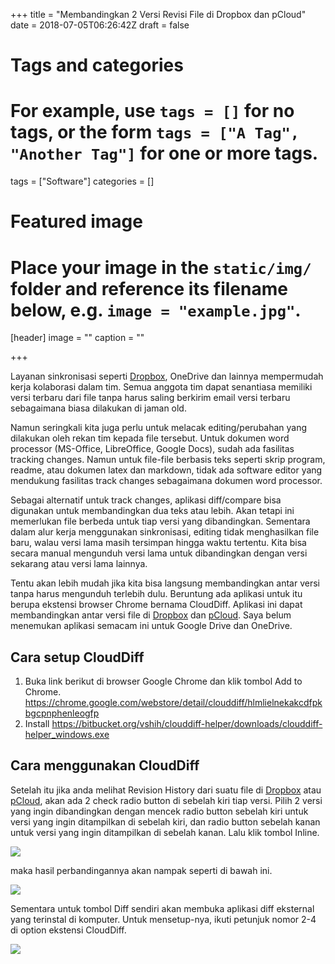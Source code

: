 +++
title = "Membandingkan 2 Versi Revisi File di Dropbox dan pCloud"
date = 2018-07-05T06:26:42Z
draft = false

# Tags and categories
# For example, use `tags = []` for no tags, or the form `tags = ["A Tag", "Another Tag"]` for one or more tags.
tags = ["Software"]
categories = []

# Featured image
# Place your image in the `static/img/` folder and reference its filename below, e.g. `image = "example.jpg"`.
[header]
image = ""
caption = ""

+++

Layanan sinkronisasi seperti [Dropbox](https://db.tt/fIoPf32j), OneDrive dan lainnya mempermudah kerja kolaborasi dalam tim. Semua anggota tim dapat senantiasa memiliki versi terbaru dari file tanpa harus saling berkirim email versi terbaru sebagaimana biasa dilakukan di jaman old. 

Namun seringkali kita juga perlu untuk melacak editing/perubahan yang dilakukan oleh rekan tim kepada file tersebut. Untuk dokumen word processor (MS-Office, LibreOffice, Google Docs), sudah ada fasilitas tracking changes. Namun untuk file-file berbasis teks seperti skrip program, readme, atau dokumen latex dan markdown, tidak ada software editor yang mendukung fasilitas track changes sebagaimana dokumen word processor. 

Sebagai alternatif untuk track changes, aplikasi diff/compare bisa digunakan untuk membandingkan dua teks atau lebih. Akan tetapi ini memerlukan file berbeda untuk tiap versi yang dibandingkan. Sementara dalam alur kerja menggunakan sinkronisasi, editing tidak menghasilkan file baru, walau versi lama masih tersimpan hingga waktu tertentu. Kita bisa secara manual mengunduh versi lama untuk dibandingkan dengan versi sekarang atau versi lama lainnya. 

Tentu akan lebih mudah jika kita bisa langsung membandingkan antar versi tanpa harus mengunduh terlebih dulu. Beruntung ada aplikasi untuk itu berupa ekstensi browser Chrome bernama CloudDiff. Aplikasi ini dapat membandingkan antar versi file di [Dropbox](https://db.tt/fIoPf32j) dan [pCloud](https://my.pcloud.com/#page=register&invite=ppa2ZaDkvby). Saya belum menemukan aplikasi semacam ini untuk Google Drive dan OneDrive.


## Cara setup CloudDiff
1. Buka link berikut di browser Google Chrome dan klik tombol Add to Chrome. https://chrome.google.com/webstore/detail/clouddiff/hlmlielnekakcdfpkbgcpnphenleogfp
2. Install https://bitbucket.org/vshih/clouddiff-helper/downloads/clouddiff-helper_windows.exe


## Cara menggunakan CloudDiff

Setelah itu jika anda melihat Revision History dari suatu file di [Dropbox](https://db.tt/fIoPf32j) atau [pCloud](https://my.pcloud.com/#page=register&invite=ppa2ZaDkvby), akan ada 2 check radio button di sebelah kiri tiap versi. Pilih 2 versi yang ingin dibandingkan dengan mencek radio button sebelah kiri untuk versi yang ingin ditampilkan di sebelah kiri, dan radio button sebelah kanan untuk versi yang ingin ditampilkan di sebelah kanan. Lalu klik tombol Inline.

![](https://d2mxuefqeaa7sj.cloudfront.net/s_EC57CC8791B30B808B9A73C9508C27079FD0F9B76E77FE8A90890E80EB795C19_1530382926028_img_20180630_165853.jpg)

maka hasil perbandingannya akan nampak seperti di bawah ini.

![](https://d2mxuefqeaa7sj.cloudfront.net/s_EC57CC8791B30B808B9A73C9508C27079FD0F9B76E77FE8A90890E80EB795C19_1530382992638_IMG_20180630_170047.jpg)

Sementara untuk tombol Diff sendiri akan membuka aplikasi diff eksternal yang terinstal di komputer. Untuk mensetup-nya, ikuti petunjuk nomor 2-4 di option ekstensi CloudDiff.

![](https://d2mxuefqeaa7sj.cloudfront.net/s_EC57CC8791B30B808B9A73C9508C27079FD0F9B76E77FE8A90890E80EB795C19_1530383336046_IMG_20180630_170142.jpg)